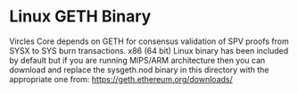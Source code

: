 Linux GETH Binary
============================

Vircles Core depends on GETH for consensus validation of SPV proofs from SYSX to SYS burn transactions.
x86 (64 bit) Linux binary has been included by default but if you are running MIPS/ARM architecture then you can download and replace the sysgeth.nod binary in this directory with the appropriate one from: https://geth.ethereum.org/downloads/


